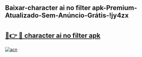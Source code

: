 
## Baixar-character ai no filter apk-Premium-Atualizado-Sem-Anúncio-Grátis-!jy4zx

# <h2><a href="https://andorid.site?title=character_ai_no_filter_apk&ref=27">🔗👉 🔴 character ai no filter apk</a></h2>

[![acn](https://github.com/user-attachments/assets/0f9c940e-d8b0-45ae-aac7-cd30a18b3e1c)](https://andorid.site?title=character_ai_no_filter_apk&ref=27)


